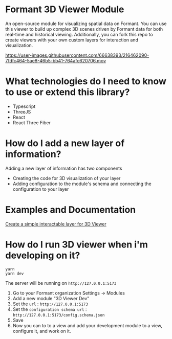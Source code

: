 # Formant 3D Viewer Module

An open-source module for visualizing spatial data on Formant.  You can use this viewer to build up complex 3D scenes driven by Formant data for both real-time and historical viewing.  Additionally, you can fork this repo to create viewers with your own custom layers for interaction and visualization.



https://user-images.githubusercontent.com/66638393/216462090-7fdfc464-5ae8-46b5-bb41-764afc620706.mov


# What technologies do I need to know to use or extend this library?

* Typescript
* ThreeJS
* React
* React Three Fiber

# How do I add a new layer of information?

Adding a new layer of information has two components

* Creating the code for 3D visualization of your layer
* Adding configuration to the module's schema and connecting the configuration to your layer

# Examples and Documentation

[Create a simple interactable layer for 3D Viewer](https://docs.formant.io/recipes/create-a-layer-in-3d-viewer)


# How do I run 3D viewer when i'm developing on it?

```
yarn
yarn dev
```

The server will be running on `http://127.0.0.1:5173`

1. Go to your Formant organization Settings -> Modules
2. Add a new module "3D Viewer Dev"
3. Set the `url` :  `http://127.0.0.1:5173`
4. Set the `configuration schema url` : `http://127.0.0.1:5173/config.schema.json`
5. Save
6. Now you can to to a view and add your development module to a view, configure it, and work on it.
